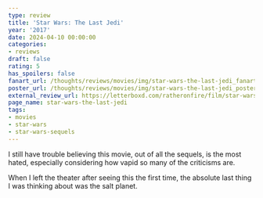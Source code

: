 ```yaml
---
type: review
title: 'Star Wars: The Last Jedi'
year: '2017'
date: 2024-04-10 00:00:00
categories:
- reviews
draft: false
rating: 5
has_spoilers: false
fanart_url: /thoughts/reviews/movies/img/star-wars-the-last-jedi_fanart.png
poster_url: /thoughts/reviews/movies/img/star-wars-the-last-jedi_poster.png
external_review_url: https://letterboxd.com/ratheronfire/film/star-wars-the-last-jedi/
page_name: star-wars-the-last-jedi
tags:
- movies
- star-wars
- star-wars-sequels
---
```


I still have trouble believing this movie, out of all the sequels, is the most hated, especially considering how vapid so many of the criticisms are.

When I left the theater after seeing this the first time, the absolute last thing I was thinking about was the salt planet.

